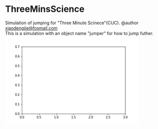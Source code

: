 # ThreeMinsScience
Simulation of jumping for "Three Minute Scinece"(CUC).  @author <xiaodengjie@foxmail.com>  
This is a simulation with an object name "jumper" for how to jump futher.  
![image](https://github.com/XiaoDengjie/ThreeMinsScience/blob/master/fig/jump/my.gif)
